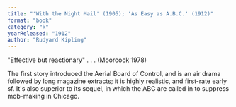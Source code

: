 ```yaml
---
title: "'With the Night Mail' (1905); 'As Easy as A.B.C.' (1912)"
format: "book"
category: "k"
yearReleased: "1912"
author: "Rudyard Kipling"
---
```

"Effective but reactionary" . . . (Moorcock 1978)

The first story introduced the Aerial Board  of Control, and is an air drama followed by long magazine extracts; it is highly  realistic, and first-rate early sf. It's also superior to its sequel, in which  the ABC are called in to suppress mob-making in Chicago.
 
